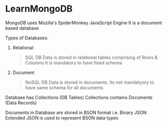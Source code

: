 # LearnMongoDB

MongoDB uses Mozilla's SpiderMonkey JavaScript Engine
It is a document based database

Types of Databases:
1. Relational:
    > SQL DB
    > Data is stored in relational tables comprising of Rows & Columns
    > It is mandatory to have fixed schema
2. Document
    > NoSQL DB
    > Data is stored in documents.
    > Its not mandatyory to have same schema for all documents


Database has Collections (DB Tables)
Collections contains Documents (Data Records)


Documents in Database are stored in BSON format i.e. Binary JSON
Extended JSON is used to represent BSON data types
